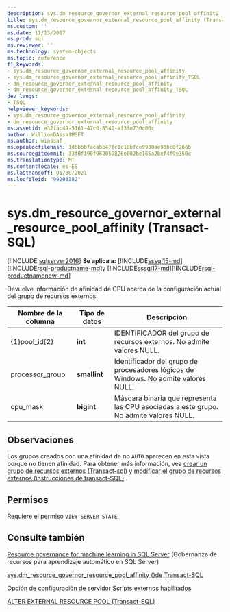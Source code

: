 ```yaml
---
description: sys.dm_resource_governor_external_resource_pool_affinity (Transact-SQL)
title: sys.dm_resource_governor_external_resource_pool_affinity (Transact-SQL) | Microsoft Docs
ms.custom: ''
ms.date: 11/13/2017
ms.prod: sql
ms.reviewer: ''
ms.technology: system-objects
ms.topic: reference
f1_keywords:
- sys.dm_resource_governor_external_resource_pool_affinity
- sys.dm_resource_governor_external_resource_pool_affinity_TSQL
- dm_resource_governor_external_resource_pool_affinity
- dm_resource_governor_external_resource_pool_affinity_TSQL
dev_langs:
- TSQL
helpviewer_keywords:
- sys.dm_resource_governor_external_resource_pool_affinity
- dm_resource_governor_external_resource_pool_affinity
ms.assetid: e32fac49-5161-47c0-8540-af3fe730c00c
author: WilliamDAssafMSFT
ms.author: wiassaf
ms.openlocfilehash: 1dbbbbfacabb47fc1c18bfce9930ae93bc0f266b
ms.sourcegitcommit: 33f0f190f962059826e002be165a2bef4f9e350c
ms.translationtype: MT
ms.contentlocale: es-ES
ms.lasthandoff: 01/30/2021
ms.locfileid: "99203382"
---
```

# <a name="sysdm_resource_governor_external_resource_pool_affinity-transact-sql"></a>sys.dm_resource_governor_external_resource_pool_affinity (Transact-SQL)
[!INCLUDE [sqlserver2016](../../includes/applies-to-version/sqlserver2016.md)]
**Se aplica a:** [!INCLUDE[sssql15-md](../../includes/sssql16-md.md)] [!INCLUDE[rsql-productname-md](../../includes/rsql-productname-md.md)]y [!INCLUDE[sssql17-md](../../includes/sssql17-md.md)][!INCLUDE[rsql-productnamenew-md](../../includes/rsql-productnamenew-md.md)]

Devuelve información de afinidad de CPU acerca de la configuración actual del grupo de recursos externos.
  
|Nombre de la columna|Tipo de datos|Descripción|
|----------------|---------------|-----------------|
|{1}pool_id{2}|**int**|IDENTIFICADOR del grupo de recursos externos. No admite valores NULL.|
|processor_group|**smallint**|Identificador del grupo de procesadores lógicos de Windows. No admite valores NULL.|
|cpu_mask|**bigint**|Máscara binaria que representa las CPU asociadas a este grupo. No admite valores NULL.|
  
## <a name="remarks"></a>Observaciones

Los grupos creados con una afinidad de no `AUTO` aparecen en esta vista porque no tienen afinidad. Para obtener más información, vea [crear un grupo de recursos externos &#40;Transact-sql&#41;](../../t-sql/statements/create-external-resource-pool-transact-sql.md) y [modificar el grupo de recursos externos &#40;instrucciones de transact-SQL&#41;](../../t-sql/statements/alter-external-resource-pool-transact-sql.md) .

## <a name="permissions"></a>Permisos

Requiere el permiso `VIEW SERVER STATE`.

## <a name="see-also"></a>Consulte también

[Resource governance for machine learning in SQL Server](../../machine-learning/administration/resource-governor.md) (Gobernanza de recursos para aprendizaje automático en SQL Server)

[sys.dm_resource_governor_resource_pool_affinity &#40;&#41;de Transact-SQL ](../../relational-databases/system-dynamic-management-views/sys-dm-resource-governor-resource-pool-affinity-transact-sql.md)

[Opción de configuración de servidor Scripts externos habilitados](../../database-engine/configure-windows/external-scripts-enabled-server-configuration-option.md)

[ALTER EXTERNAL RESOURCE POOL &#40;Transact-SQL&#41;](../../t-sql/statements/alter-external-resource-pool-transact-sql.md)
